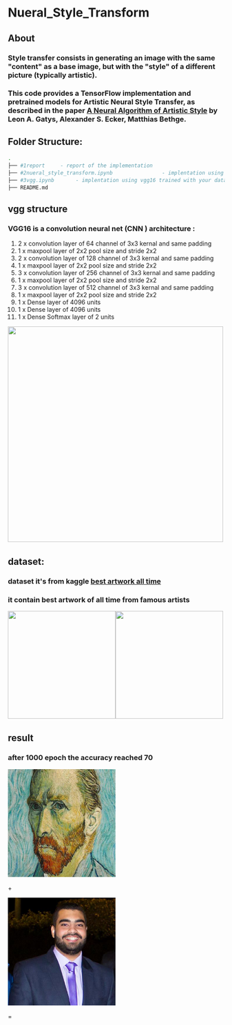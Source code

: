 # Nueral_Style_Transform

## About

### Style transfer consists in generating an image with the same "content" as a base image, but with the "style" of a different picture (typically artistic).
### This code provides a TensorFlow implementation and pretrained models for **Artistic Neural Style Transfer**, as described in the paper [A Neural Algorithm of Artistic Style](https://arxiv.org/abs/1508.06576) by Leon A. Gatys, Alexander S. Ecker, Matthias Bethge.

## Folder Structure:

```bash
.
├── #1report     - report of the implementation
├── #2nueral_style_transform.ipynb                - implentation using pretrainged vgg16 using imagenet
├── #3vgg.ipynb       - implentation using vgg16 trained with your dataset
├── README.md
```
## vgg structure
### VGG16 is a convolution neural net (CNN ) architecture :
1. 2 x convolution layer of 64 channel of 3x3 kernal and same padding
2. 1 x maxpool layer of 2x2 pool size and stride 2x2
3. 2 x convolution layer of 128 channel of 3x3 kernal and same padding
4. 1 x maxpool layer of 2x2 pool size and stride 2x2
5. 3 x convolution layer of 256 channel of 3x3 kernal and same padding
6. 1 x maxpool layer of 2x2 pool size and stride 2x2
7. 3 x convolution layer of 512 channel of 3x3 kernal and same padding
8. 1 x maxpool layer of 2x2 pool size and stride 2x2
9. 1 x Dense layer of 4096 units
10. 1 x Dense layer of 4096 units
11. 1 x Dense Softmax layer of 2 units
<img src="https://miro.medium.com/max/1400/1*NNifzsJ7tD2kAfBXt3AzEg.png" width="500" height="500" />

## dataset:
### dataset it's from kaggle [best artwork all time](https://www.kaggle.com/datasets/ikarus777/best-artworks-of-all-time=250x250) 
### it contain best artwork of all time from famous artists
<img src="https://encrypted-tbn0.gstatic.com/images?q=tbn:ANd9GcQ52aVMnLFT-EF2JZUefZOzdr8p7bIr2eE8s1F3NaRUjkfqTbFnAhMt9BsfhX04eIyH6Ek&usqp=CAU" width="250" height="250" /><img src="https://render.fineartamerica.com/images/rendered/medium/print/8/6.5/break/images/artworkimages/medium/1/the-starry-night-vincent-van-gogh.jpg" width="250" height="250" />
## result
### after 1000 epoch the accuracy reached 70
<img src=https://github.com/NaNo211/Nueral_Style_Transform/blob/main/images/output.jpeg width="250" height="250" /> <p> + </p> <img src=https://github.com/NaNo211/Nueral_Style_Transform/blob/main/images/outputt.jpeg width="250" height="250" /> <p> = </p>



